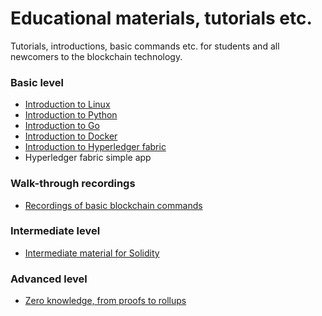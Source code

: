 # Educational materials, tutorials etc.
Tutorials, introductions, basic commands etc. for students and all newcomers to the blockchain technology.

### Basic level
* [Introduction to Linux](intro_linux.md)
* [Introduction to Python](intro_python.md)
* [Introduction to Go](intro_go.md)
* [Introduction to Docker](intro_docker.md)
* [Introduction to Hyperledger fabric](intro_fabric)
* Hyperledger fabric simple app

### Walk-through recordings
* [Recordings of basic blockchain commands](/recordings/README.md)

### Intermediate level
* [Intermediate material for Solidity](intermediate_solidity.md)

### Advanced level
* [Zero knowledge, from proofs to rollups](zk-proofs-rollups)